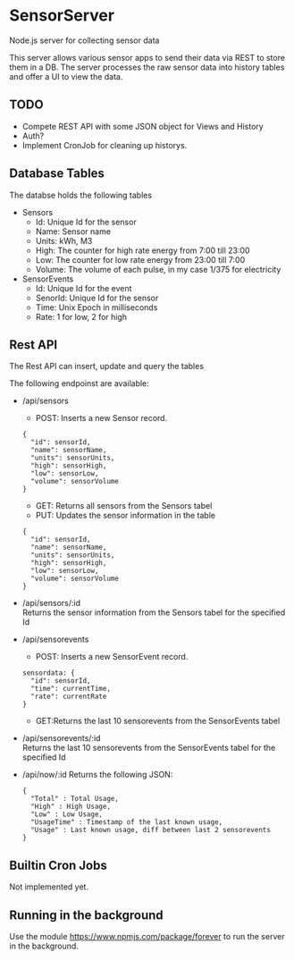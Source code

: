 SensorServer
============

Node.js server for collecting sensor data

This server allows various sensor apps to send their data via REST to
store them in a DB. The server processes the raw sensor data into
history tables and offer a UI to view the data.

TODO
----

-   Compete REST API with some JSON object for Views and History
-   Auth?
-   Implement CronJob for cleaning up historys.

Database Tables
---------------

The databse holds the following tables
- Sensors
  - Id: Unique Id for the sensor
  - Name: Sensor name
  - Units: kWh, M3
  - High: The counter for high rate energy from 7:00 till 23:00
  - Low: The counter for low rate energy from 23:00 till 7:00
  - Volume: The volume of each pulse, in my case 1/375 for electricity
- SensorEvents
  - Id: Unique Id for the event
  - SenorId: Unique Id for the sensor
  - Time: Unix Epoch in milliseconds
  - Rate: 1 for low, 2 for high

## Rest API
The Rest API can insert, update and query the tables

The following endpoinst are available:
- /api/sensors
  - POST: Inserts a new Sensor record.
  ```{.json}
  {
    "id": sensorId,
    "name": sensorName,
    "units": sensorUnits,
    "high": sensorHigh,
    "low": sensorLow,
    "volume": sensorVolume
  }
  ```
  - GET: Returns all sensors from the Sensors tabel
  - PUT: Updates the sensor information in the table
  ```{.json}
  {
    "id": sensorId,
    "name": sensorName,
    "units": sensorUnits,
    "high": sensorHigh,
    "low": sensorLow,
    "volume": sensorVolume
  }
  ```


- /api/sensors/:id  
  Returns the sensor information from the Sensors tabel for the specified Id

- /api/sensorevents
  - POST: Inserts a new SensorEvent record.
  ```{.json}
  sensordata: {
    "id": sensorId,
    "time": currentTime,
    "rate": currentRate
  }
  ```
  - GET:Returns the last 10 sensorevents from the SensorEvents tabel


- /api/sensorevents/:id  
  Returns the last 10 sensorevents from the SensorEvents tabel for the specified Id

- /api/now/:id
  Returns the following JSON:  
  ``` {.json}
  {
    "Total" : Total Usage,
    "High" : High Usage,
    "Low" : Low Usage,
    "UsageTime" : Timestamp of the last known usage,
    "Usage" : Last known usage, diff between last 2 sensorevents
  }
  ```

Builtin Cron Jobs
-----------------

Not implemented yet.

Running in the background
-------------------------

Use the module https://www.npmjs.com/package/forever to run the server
in the background.
